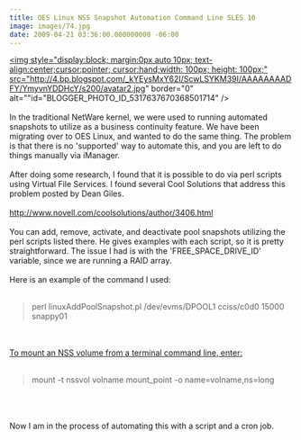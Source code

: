 ```yaml
---
title: OES Linux NSS Snapshot Automation Command Line SLES 10
image: images/74.jpg
date: 2009-04-21 03:36:00.000000000 -06:00
---
```

<a onblur="try {parent.deselectBloggerImageGracefully();} catch(e) {}" href="http://4.bp.blogspot.com/_kYEysMxY62I/ScwLSYKM39I/AAAAAAAADFY/YmyvnYDDHcY/s1600-h/avatar2.jpg"><img style="display:block; margin:0px auto 10px; text-align:center;cursor:pointer; cursor:hand;width: 100px; height: 100px;" src="http://4.bp.blogspot.com/_kYEysMxY62I/ScwLSYKM39I/AAAAAAAADFY/YmyvnYDDHcY/s200/avatar2.jpg" border="0" alt=""id="BLOGGER_PHOTO_ID_5317637670368501714" /></a><br /><br />In the traditional NetWare kernel, we were used to running automated snapshots to utilize as a business continuity feature.  We have been migrating over to OES Linux, and wanted to do the same thing.  The problem is that there is no 'supported' way to automate this, and you are left to do things manually via iManager.<br /><br />After doing some research, I found that it is possible to do via perl scripts using Virtual File Services.  I found several Cool Solutions that address this problem posted by Dean Giles.<br /><a href=" http://www.novell.com/coolsolutions/author/3406.html"><br />http://www.novell.com/coolsolutions/author/3406.html</a><br /><br />You can add, remove, activate, and deactivate pool snapshots utilizing the perl scripts listed there.  He gives examples with each script, so it is pretty straightforward.  The issue I had is with the 'FREE_SPACE_DRIVE_ID' variable, since we are running a RAID array. <br /><br />Here is an example of the command I used:<br /><br /><blockquote>perl linuxAddPoolSnapshot.pl /dev/evms/DPOOL1 cciss/c0d0 15000 snappy01</blockquote><br /><br /><a href="http://www.novell.com/documentation/oes2/stor_nss_lx_nw/data/bu5ei2e.html">To mount an NSS volume from a terminal command line, enter:</a><br /><br /><blockquote>mount -t nssvol volname mount_point -o name=volname,ns=long</blockquote><br /><br /><br />Now I am in the process of automating this with a script and a cron job.
